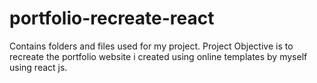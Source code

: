 # portfolio-recreate-react
Contains folders and files used for my project. Project Objective is to recreate the portfolio website i created using online templates by myself using react js.

